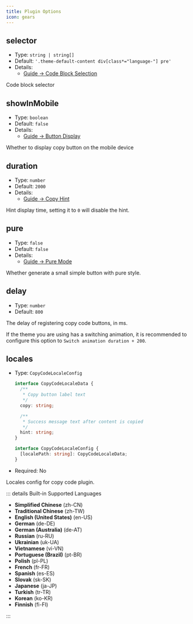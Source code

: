 ```yaml
---
title: Plugin Options
icon: gears
---
```


## selector

- Type: `string | string[]`
- Default: `'.theme-default-content div[class*="language-"] pre'`
- Details:
  - [Guide → Code Block Selection](./guide.md#code-block-selection)

Code block selector

## showInMobile

- Type: `boolean`
- Default: `false`
- Details:
  - [Guide → Button Display](./guide.md#button-display)

Whether to display copy button on the mobile device

## duration

- Type: `number`
- Default: `2000`
- Details:
  - [Guide → Copy Hint](./guide.md#copy-hint)

Hint display time, setting it to `0` will disable the hint.

## pure

- Type: `false`
- Default: `false`
- Details:
  - [Guide → Pure Mode](./guide.md#pure-mode)

Whether generate a small simple button with pure style.

## delay

- Type: `number`
- Default: `800`

The delay of registering copy code buttons, in ms.

If the theme you are using has a switching animation, it is recommended to configure this option to `Switch animation duration + 200`.

## locales

- Type: `CopyCodeLocaleConfig`

  ```ts
  interface CopyCodeLocaleData {
    /**
     * Copy button label text
     */
    copy: string;

    /**
     * Success message text after content is copied
     */
    hint: string;
  }

  interface CopyCodeLocaleConfig {
    [localePath: string]: CopyCodeLocaleData;
  }
  ```

- Required: No

Locales config for copy code plugin.

::: details Built-in Supported Languages

- **Simplified Chinese** (zh-CN)
- **Traditional Chinese** (zh-TW)
- **English (United States)** (en-US)
- **German** (de-DE)
- **German (Australia)** (de-AT)
- **Russian** (ru-RU)
- **Ukrainian** (uk-UA)
- **Vietnamese** (vi-VN)
- **Portuguese (Brazil)** (pt-BR)
- **Polish** (pl-PL)
- **French** (fr-FR)
- **Spanish** (es-ES)
- **Slovak** (sk-SK)
- **Japanese** (ja-JP)
- **Turkish** (tr-TR)
- **Korean** (ko-KR)
- **Finnish** (fi-FI)

:::
